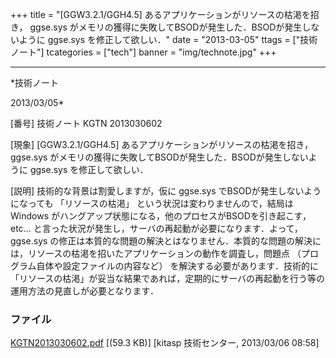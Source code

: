 ﻿+++
title = "[GGW3.2.1/GGH4.5] あるアプリケーションがリソースの枯渇を招き， ggse.sys がメモリの獲得に失敗してBSODが発生した．BSODが発生しないように ggse.sys を修正して欲しい．"
date = "2013-03-05"
ttags = ["技術ノート"]
tcategories = ["tech"]
banner = "img/technote.jpg"
+++

-----------------------------------------------------------------------------------------------------------------------------

*技術ノート

2013/03/05*


[番号]
技術ノート KGTN 2013030602

[現象]
[GGW3.2.1/GGH4.5] あるアプリケーションがリソースの枯渇を招き，
ggse.sys がメモリの獲得に失敗してBSODが発生した．BSODが発生しないように
ggse.sys を修正して欲しい．

[説明]
技術的な背景は割愛しますが，仮に ggse.sys
でBSODが発生しないようになっても 「リソースの枯渇」
という状況は変わりませんので，結局はWindows
がハングアップ状態になる，他のプロセスがBSODを引き起こす， etc...
と言った状況が発生し，サーバの再起動が必要になります．よって， ggse.sys
の修正は本質的な問題の解決とはなりません．本質的な問題の解決には，リソースの枯渇を招いたアプリケーションの動作を調査し，問題点
（プログラム自体や設定ファイルの内容など）
を解決する必要があります．技術的に
「リソースの枯渇」が妥当な結果であれば，定期的にサーバの再起動を行う等の運用方法の見直しが必要となります．


### ファイル

 
 


[KGTN2013030602.pdf](http://techreport.kitasp.net/attachments/download/1257/KGTN2013030602.pdf)
 [(59.3 KB)] [kitasp 技術センター, 2013/03/06
08:58]


 


 

